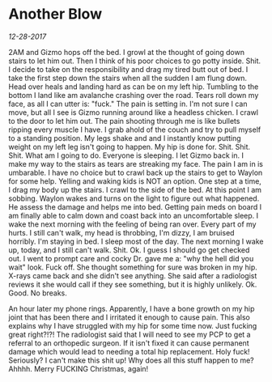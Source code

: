 # Another Blow
_12-28-2017_

2AM and Gizmo hops off the bed.  I growl at the thought of going down stairs to let him out. Then I think of his poor choices to go potty inside. Shit. I decide to take on the responsibility and drag my tired butt out of bed.  I take the first step down the stairs when all the sudden I am flung down. Head over heals and landing hard as can be on my left hip.  Tumbling to the bottom I land like am avalanche crashing over the road. Tears roll down my face, as all I can utter is: "fuck." The pain is setting in.  I'm not sure I can move, but all I see is Gizmo running around like a headless chicken.  I crawl to the door to let him out. The pain shooting through me is like bullets ripping every muscle I have. I grab ahold of the couch and try to pull myself to a standing position.  My legs shake and and I instantly know putting weight on my left leg isn't going to happen.  My hip is done for.  Shit.  Shit.  Shit.  What am I going to do.  Everyone is sleeping.  I let Gizmo back in.  I make my way to the stairs as tears are streaking my face. The pain I am in is umbarable. I have no choice but to crawl back up the stairs to get to Waylon for some help.  Yelling and waking kids is NOT an option.  One step at a time, I drag my body up the stairs.  I crawl to the side of the bed.  At this point I am sobbing.  Waylon wakes and turns on the light to figure out what happened.  He assess the damage and helps me into bed.  Getting pain meds on board I am finally able to calm down and coast back into an uncomfortable sleep.  I wake the next morning with the feeling of being ran over. Every part of my hurts. I still can't walk, my head is throbbing, I'm dizzy, I am bruised horribly.  I'm staying in bed.  I sleep most of the day.  The next morning I wake up, today, and I still can't walk.  Shit.  Ok. I guess I should go get checked out. I went to prompt care and cocky Dr. gave me a: "why the hell did you wait" look.  Fuck off.  She thought something for sure was broken in my hip.  X-rays came back and she didn't see anything.  She said after a radiologist reviews it she would call if they see something, but it is highly unlikely.  Ok.  Good. No breaks.

An hour later my phone rings.  Apparently, I have a bone growth on my hip joint that has been there and I irritated it enough to cause pain.  This also explains why I have struggled with my hip for some time now. Just fucking great right?!?! The radiologist said that I will need to see my PCP to get a referral to an orthopedic surgeon.  If it isn't fixed it can cause permanent damage which would lead to needing a total hip replacement.  Holy fuck! Seriously? I can't make this shit up!  Why does all this stuff happen to me?  Ahhhh.  Merry FUCKING Christmas, again!